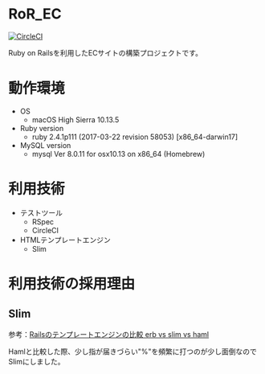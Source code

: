 # RoR_EC
[![CircleCI](https://circleci.com/gh/hondadadadada/rails/tree/master.svg?style=svg)](https://circleci.com/gh/hondadadadada/rails/tree/master)

Ruby on Railsを利用したECサイトの構築プロジェクトです。

# 動作環境
* OS
    * macOS High Sierra 10.13.5
* Ruby version
    * ruby 2.4.1p111 (2017-03-22 revision 58053) [x86_64-darwin17]
* MySQL version
    * mysql  Ver 8.0.11 for osx10.13 on x86_64 (Homebrew)

# 利用技術
* テストツール
    * RSpec
    * CircleCI
* HTMLテンプレートエンジン
    * Slim

# 利用技術の採用理由
## Slim
参考：[Railsのテンプレートエンジンの比較 erb vs slim vs haml](http://ruby-rails.hatenadiary.com/entry/20141001/1412169453)

Hamlと比較した際、少し指が届きづらい"%"を頻繁に打つのが少し面倒なのでSlimにしました。

